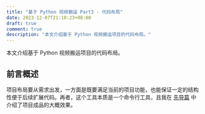 ```yaml
---
title: "基于 Python 视频搬运 Part3 - 代码布局"
date: 2023-12-07T21:10:23+08:00
draft: true
comment: true
description: "本文介绍基于 Python 视频搬运项目的代码布局。"
---
```


本文介绍基于 Python 视频搬运项目的代码布局。

## 前言概述

项目布局要从需求出发，一方面是既要满足当前的项目功能，也能保证一定的结构性便于后续扩展代码。再者，这个工具本质是一个命令行工具，且我在 [先导篇](http://localhost:1313/posts/2023-11-27-automatic-transfer-from-youtube-using-python/) 中介绍了项目成品的大概效果。



